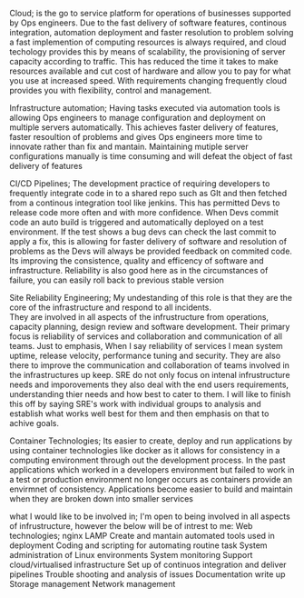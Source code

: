 Cloud; is the go to service platform for operations of businesses supported by Ops engineers. 
Due to the fast delivery of software features, continous integration, automation deployment and faster resolution to problem solving a fast implemention of computing resources is always required, and cloud techology provides this by means of scalability, the provisioning of server capacity according to traffic.
This has reduced the time it takes to make resources available and cut cost of hardware and allow you to pay for what you use at increased speed.
With requirements changing frequently cloud provides you with flexibility, control and management.

Infrastructure automation; Having tasks executed via automation tools is allowing Ops engineers to manage configuration and deployment on multiple servers automatically. 
This achieves faster delivery of features, faster resoultion of problems and gives Ops engineers more time to innovate rather than fix and mantain. 
Maintaining mutiple server configurations manually is time consuming and will defeat the object of fast delivery of features

CI/CD Pipelines; The development practice of requiring developers to frequently integrate code in to a shared repo such as GIt and then fetched from a continous integration tool like jenkins.
This has permitted Devs to release code more often and with more confidence.
When Devs commit code an auto build is triggered and automatically deployed on a test environment.
If the test shows a bug devs can check the last commit to apply a fix, this is allowing for faster delivery of software and resolution of problems as the Devs will always be provided feedback on commited code.
Its improving the consistence, quality and efficency of software and infrastructure. 
Reliability is also good here as in the circumstances of failure, you can easily roll back to previous stable version

Site Reliability Engineering; My undestanding of this role is that they are the core of the infrastructure and respond to all incidents.  
They are involved in all aspects of the infrustructure from operations, capacity planning, design review and software development.
Their primary focus is reliability of services and collaboration and communication of all teams. 
Just to emphasis, When I say reliability of services I mean system uptime, release velocity, performance tuning and security.
They are also there to improve the communication and collaboration of teams involved in the infrastructures up keep.
SRE do not only focus on intenal infrustructure needs and imporovements they also deal with the end users requirements, understanding thier needs and how best to cater to them.
I will like to finish this off by saying SRE's work with individual groups to analysis and establish what works well best for them and then emphasis on that to achive goals. 

Container Technologies; Its easier to create, deploy and run applications by using container technologies like docker as it allows for consistency in a computing environment through out the development process.
In the past applications which worked in a developers environment but failed to work in a test or production environment
no longer occurs as containers provide an envirmnet of consistency.
Applications become easier to build and maintain when they are broken down into smaller services

what I would like to be involved in;
I'm open to being involved in all aspects of infrustructure, however the below will be of intrest to me:
Web technologies;
nginx LAMP
Create and mantain automated tools used in deployment 
Coding and scripting for automating routine task
System administration of Linux environments
System monitoring
Support cloud/virtualised infrastructure
Set up of continuos integration and deliver pipelines
Trouble shooting and analysis of issues
Documentation write up
Storage management
Network management 
